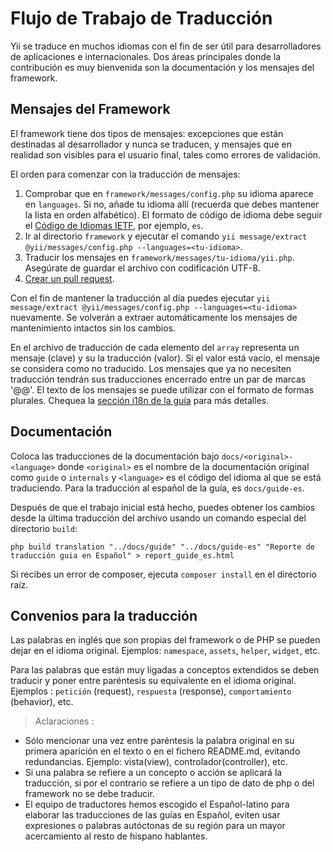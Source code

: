 Flujo de Trabajo de Traducción
==============================

Yii se traduce en muchos idiomas con el fin de ser útil para desarrolladores de aplicaciones e internacionales.
Dos áreas principales donde la contribución es muy bienvenida son la documentación y los mensajes del framework.

Mensajes del Framework
----------------------

El framework tiene dos tipos de mensajes: excepciones que están destinadas al desarrollador y nunca se traducen, y mensajes
que en realidad son visibles para el usuario final, tales como errores de validación.

El orden para comenzar con la traducción de mensajes:

1. Comprobar que en `framework/messages/config.php` su idioma aparece en `languages`. Si no, añade tu idioma allí (recuerda que debes mantener la lista en orden alfabético).
El formato de código de idioma debe seguir el [Código de Idiomas IETF](https://es.wikipedia.org/wiki/C%C3%B3digo_de_idioma_IETF), por ejemplo, `es`.
2. Ir al directorio `framework` y ejecutar el comando `yii message/extract @yii/messages/config.php --languages=<tu-idioma>`.
3. Traducir los mensajes en `framework/messages/tu-idioma/yii.php`. Asegúrate de guardar el archivo con codificación UTF-8.
4. [Crear un pull request](https://github.com/yiisoft/yii2/blob/master/docs/internals-es/git-workflow.md).

Con el fin de mantener la traducción al día puedes ejecutar `yii message/extract @yii/messages/config.php --languages=<tu-idioma>` nuevamente.
Se volverán a extraer automáticamente los mensajes de mantenimiento intactos sin los cambios.

En el archivo de traducción de cada elemento del `array` representa un mensaje (clave) y su la traducción (valor). Si el valor está vacío, el mensaje se considera como no traducido.
Los mensajes que ya no necesiten traducción tendrán sus traducciones encerrado entre un par de marcas '@@'. El texto de los mensajes se puede utilizar con el formato de formas plurales.
Chequea la [sección i18n de la guía](../guide-es/tutorial-i18n.md) para más detalles.

Documentación
-------------

Coloca las traducciones de la documentación bajo `docs/<original>-<language>` donde `<original>` es el nombre de la documentación original como `guide` o `internals`
y `<language>` es el código del idioma al que se está traduciendo. Para la traducción al español de la guía, es `docs/guide-es`.

Después de que el trabajo inicial está hecho, puedes obtener los cambios desde la última traducción del archivo usando un comando especial del directorio `build`:

```
php build translation "../docs/guide" "../docs/guide-es" "Reporte de traducción guia en Español" > report_guide_es.html
```

Si recibes un error de composer, ejecuta `composer install` en el directorio raíz.

Convenios para la traducción
----------------------------

Las palabras en inglés que son propias del framework o de PHP se pueden dejar en el idioma original. Ejemplos: `namespace`, `assets`, `helper`, `widget`, etc.

Para las palabras que están muy ligadas a conceptos extendidos se deben traducir y poner entre paréntesis su equivalente en el idioma original. Ejemplos : `petición` (request), `respuesta` (response), `comportamiento` (behavior), etc.

> Aclaraciones :
* Sólo mencionar una vez entre paréntesis la palabra original en su primera aparición en el texto o en el fichero README.md,
evitando redundancias. Ejemplo: vista(view), controlador(controller), etc.
* Si una palabra se refiere a un concepto o acción se aplicará la traducción, si por el contrario se refiere a un tipo de dato de php o del framework no se debe traducir.
* El equipo de traductores hemos escogido el Español-latino para elaborar las traducciones de las guías en Español, eviten usar expresiones o palabras autóctonas de su región para un mayor acercamiento al resto de hispano hablantes.

